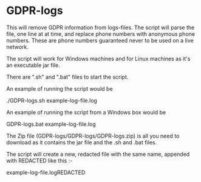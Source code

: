 # GDPR-logs
This will remove GDPR information from logs-files. The script will parse the file, one line at at time, and replace phone numbers with anonymous phone numbers. These are phone numbers guaranteed never to be used on a live network.

The script will work for Windows machines and for Linux machines as it's an executable jar file.

There are ".sh" and ".bat" files to start the script.

An example of running the script would be 

./GDPR-logs.sh example-log-file.log

An example of running the script from a Windows box would be

GDPR-logs.bat example-log-file.log

The Zip file (GDPR-logs/GDPR-logs/GDPR-logs.zip) is all you need to download as it contains the jar file and the .sh and .bat files.

The script will create a new, redacted file with the same name, appended with REDACTED like this :-

example-log-file.logREDACTED

